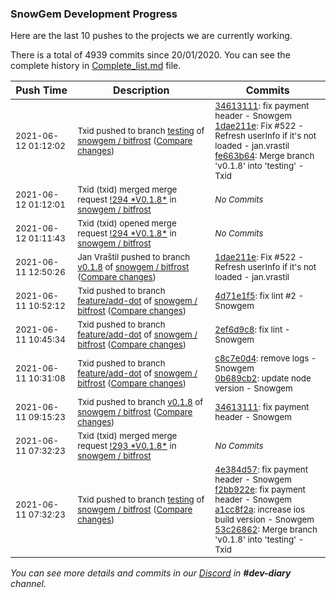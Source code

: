 
### SnowGem Development Progress

Here are the last 10 pushes to the projects we are currently working.

There is a total of 4939 commits since 20/01/2020. You can see the complete history in
 [Complete_list.md](Complete_list.md) file.

| Push Time | Description | Commits |
| --- | --- | --- |
| <sub>2021-06-12 01:12:02</sub> | <sub>Txid pushed to branch [testing](https://gitlab.com/snowgem/bitfrost/commits/testing) of [snowgem / bitfrost](https://gitlab.com/snowgem/bitfrost) ([Compare changes](https://gitlab.com/snowgem/bitfrost/compare/53c2686245b228a60fe347724f2fb62d0cfb567b...fe663b64553dca9ddc00d428fe61a3b6597d7a6e))</sub> | <sub>[34613111](https://gitlab.com/snowgem/bitfrost/-/commit/34613111eca1f25662745064b579b9cee8774caa): fix payment header - Snowgem<br>[1dae211e](https://gitlab.com/snowgem/bitfrost/-/commit/1dae211e9d98b532b2eb15385e60d524d40adf7c): Fix #522 - Refresh userInfo if it's not loaded - jan.vrastil<br>[fe663b64](https://gitlab.com/snowgem/bitfrost/-/commit/fe663b64553dca9ddc00d428fe61a3b6597d7a6e): Merge branch 'v0.1.8' into 'testing' - Txid</sub> |
| <sub>2021-06-12 01:12:01</sub> | <sub>Txid (txid) merged merge request [\!294 \*V0\.1\.8\*](https://gitlab.com/snowgem/bitfrost/-/merge_requests/294) in [snowgem / bitfrost](https://gitlab.com/snowgem/bitfrost)</sub> | <sub>_No Commits_</sub> |
| <sub>2021-06-12 01:11:43</sub> | <sub>Txid (txid) opened merge request [\!294 \*V0\.1\.8\*](https://gitlab.com/snowgem/bitfrost/-/merge_requests/294) in [snowgem / bitfrost](https://gitlab.com/snowgem/bitfrost)</sub> | <sub>_No Commits_</sub> |
| <sub>2021-06-11 12:50:26</sub> | <sub>Jan Vraštil pushed to branch [v0\.1\.8](https://gitlab.com/snowgem/bitfrost/commits/v0.1.8) of [snowgem / bitfrost](https://gitlab.com/snowgem/bitfrost) ([Compare changes](https://gitlab.com/snowgem/bitfrost/compare/34613111eca1f25662745064b579b9cee8774caa...1dae211e9d98b532b2eb15385e60d524d40adf7c))</sub> | <sub>[1dae211e](https://gitlab.com/snowgem/bitfrost/-/commit/1dae211e9d98b532b2eb15385e60d524d40adf7c): Fix #522 - Refresh userInfo if it's not loaded - jan.vrastil</sub> |
| <sub>2021-06-11 10:52:12</sub> | <sub>Txid pushed to branch [feature/add\-dot](https://gitlab.com/snowgem/bitfrost/commits/feature/add-dot) of [snowgem / bitfrost](https://gitlab.com/snowgem/bitfrost) ([Compare changes](https://gitlab.com/snowgem/bitfrost/compare/2ef6d9c882120d964c16071e8a9a6a0099257ab4...4d71e1f523dac97b1b503dae64e39c69fa5cd355))</sub> | <sub>[4d71e1f5](https://gitlab.com/snowgem/bitfrost/-/commit/4d71e1f523dac97b1b503dae64e39c69fa5cd355): fix lint #2 - Snowgem</sub> |
| <sub>2021-06-11 10:45:34</sub> | <sub>Txid pushed to branch [feature/add\-dot](https://gitlab.com/snowgem/bitfrost/commits/feature/add-dot) of [snowgem / bitfrost](https://gitlab.com/snowgem/bitfrost) ([Compare changes](https://gitlab.com/snowgem/bitfrost/compare/0b689cb2175504f89ce34af6f27d581a098acb1e...2ef6d9c882120d964c16071e8a9a6a0099257ab4))</sub> | <sub>[2ef6d9c8](https://gitlab.com/snowgem/bitfrost/-/commit/2ef6d9c882120d964c16071e8a9a6a0099257ab4): fix lint - Snowgem</sub> |
| <sub>2021-06-11 10:31:08</sub> | <sub>Txid pushed to branch [feature/add\-dot](https://gitlab.com/snowgem/bitfrost/commits/feature/add-dot) of [snowgem / bitfrost](https://gitlab.com/snowgem/bitfrost) ([Compare changes](https://gitlab.com/snowgem/bitfrost/compare/45c5e12888799ebbbd7d07b8db546f8f88a714cc...0b689cb2175504f89ce34af6f27d581a098acb1e))</sub> | <sub>[c8c7e0d4](https://gitlab.com/snowgem/bitfrost/-/commit/c8c7e0d4af65673ea0a8c13b8db8eb2ce554b082): remove logs - Snowgem<br>[0b689cb2](https://gitlab.com/snowgem/bitfrost/-/commit/0b689cb2175504f89ce34af6f27d581a098acb1e): update node version - Snowgem</sub> |
| <sub>2021-06-11 09:15:23</sub> | <sub>Txid pushed to branch [v0\.1\.8](https://gitlab.com/snowgem/bitfrost/commits/v0.1.8) of [snowgem / bitfrost](https://gitlab.com/snowgem/bitfrost) ([Compare changes](https://gitlab.com/snowgem/bitfrost/compare/a1cc8f2aa735e9ebc444372e6301a5f02a6f8adf...34613111eca1f25662745064b579b9cee8774caa))</sub> | <sub>[34613111](https://gitlab.com/snowgem/bitfrost/-/commit/34613111eca1f25662745064b579b9cee8774caa): fix payment header - Snowgem</sub> |
| <sub>2021-06-11 07:32:23</sub> | <sub>Txid (txid) merged merge request [\!293 \*V0\.1\.8\*](https://gitlab.com/snowgem/bitfrost/-/merge_requests/293) in [snowgem / bitfrost](https://gitlab.com/snowgem/bitfrost)</sub> | <sub>_No Commits_</sub> |
| <sub>2021-06-11 07:32:23</sub> | <sub>Txid pushed to branch [testing](https://gitlab.com/snowgem/bitfrost/commits/testing) of [snowgem / bitfrost](https://gitlab.com/snowgem/bitfrost) ([Compare changes](https://gitlab.com/snowgem/bitfrost/compare/4b496fbf19c7c960c1b01630bbc62cf3863ff5dc...53c2686245b228a60fe347724f2fb62d0cfb567b))</sub> | <sub>[4e384d57](https://gitlab.com/snowgem/bitfrost/-/commit/4e384d57f0bd90d383da0a2736aa9f4cf30c02c3): fix payment header - Snowgem<br>[f2bb922e](https://gitlab.com/snowgem/bitfrost/-/commit/f2bb922ef280c53751acfcdc6a336d006ddd2d8c): fix payment header - Snowgem<br>[a1cc8f2a](https://gitlab.com/snowgem/bitfrost/-/commit/a1cc8f2aa735e9ebc444372e6301a5f02a6f8adf): increase ios build version - Snowgem<br>[53c26862](https://gitlab.com/snowgem/bitfrost/-/commit/53c2686245b228a60fe347724f2fb62d0cfb567b): Merge branch 'v0.1.8' into 'testing' - Txid</sub> |

_You can see more details and commits in our [Discord](https://discord.gg/zumGnbg) in **#dev-diary** channel._
